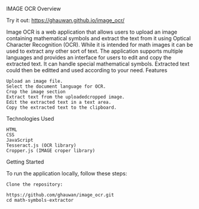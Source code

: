 
IMAGE OCR
Overview

Try it out: https://ghauwan.github.io/image_ocr/

Image OCR is a web application that allows users to upload an image containing mathematical symbols and extract the text from it using Optical Character Recognition (OCR). While it is intended for math images it can be used to extract any other sort of text. The application supports multiple languages and provides an interface for users to edit and copy the extracted text. It can handle special mathematical symbols. Extracted text could then be editted and used according to your need.
Features

    Upload an image file.
    Select the document language for OCR.
    Crop the image section
    Extract text from the uploadedcropped image.
    Edit the extracted text in a text area.
    Copy the extracted text to the clipboard.

Technologies Used

    HTML
    CSS
    JavaScript
    Tesseract.js (OCR library)
    Cropper.js (IMAGE croper library)

Getting Started

To run the application locally, follow these steps:

    Clone the repository:

    https://github.com/ghauwan/image_ocr.git
    cd math-symbols-extractor
